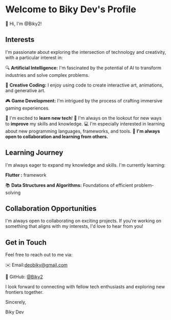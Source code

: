 # Welcome to Biky Dev's Profile

👋 Hi, I'm @Biky2!


## Interests

I'm passionate about exploring the intersection of technology and creativity, with a particular interest in:

🔍 **Artificial Intelligence:** I'm fascinated by the potential of AI to transform industries and solve complex problems.

🎨 **Creative Coding:** I enjoy using code to create interactive art, animations, and generative art.

🎮 **Game Development:** I'm intrigued by the process of crafting immersive gaming experiences.

🚀    I'm excited to **learn new tech**! 🧠 I'm always on the lookout for new ways to **improve** my skills and knowledge. 
      💻 I'm especially interested in learning about new programming languages, frameworks, and tools. 
      🤝 **I'm always open to collaboration and learning from others.** 

## Learning Journey

I'm always eager to expand my knowledge and skills. I'm currently learning:

**Flutter :**  framework 

📚 **Data Structures and Algorithms:** Foundations of efficient problem-solving

## Collaboration Opportunities

I'm always open to collaborating on exciting projects. If you're working on something that aligns with my interests, I'd love to hear from you!

## Get in Touch

Feel free to reach out to me via:

✉️ Email:deobiky@gmail.com

💬 GitHub: [@Biky2](https://github.com/Biky2)

I look forward to connecting with fellow tech enthusiasts and exploring new frontiers together.

Sincerely,

Biky Dev
